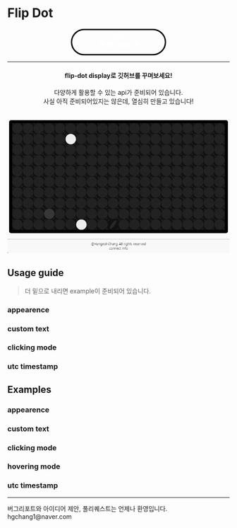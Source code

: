 # Flip Dot

<div align="center">
    <link href="https://flipdots.vercel.app">
            <div style="
                color : white;
                border : 3px solid;
                border-color : black;
                width : 200px;
                border-radius : 40px;
                padding : 5px;
                "
            >
                <h5 style="margin: 0px;"> Try </h5> 
                <h3 style="margin: 0px;"> 💿 flip dot 💿 </h3>
            </div>
    </link>
</div>
<hr>
<div align="center">
    <h4> flip-dot display로 깃허브를 꾸며보세요! </h4>
    다양하게 활용할 수 있는 api가 준비되어 있습니다.
    <br>
    사실 아직 준비되어있지는 않은데, 열심히 만들고 있습니다!
</div>
<br>

![](./docs/description_image1.gif)

## Usage guide
> 더 밑으로 내리면 example이 준비되어 있습니다.

### appearence

### custom text

### clicking mode

### utc timestamp


## Examples

### appearence

### custom text 

### clicking mode

### hovering mode

### utc timestamp


<hr>
버그리포트와 아이디어 제안, 풀리퀘스트는 언제나 환영입니다.
<br>
hgchang1@naver.com
